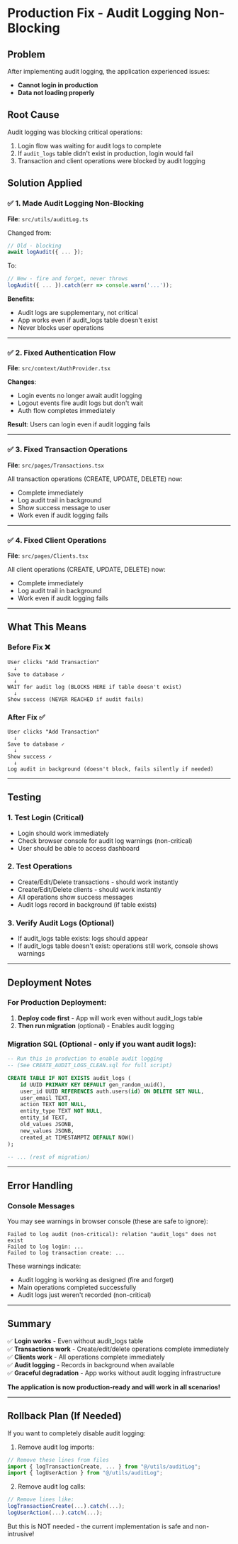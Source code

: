 # Production Fix - Audit Logging Non-Blocking

## Problem
After implementing audit logging, the application experienced issues:
- **Cannot login in production**
- **Data not loading properly**

## Root Cause
Audit logging was blocking critical operations:
1. Login flow was waiting for audit logs to complete
2. If `audit_logs` table didn't exist in production, login would fail
3. Transaction and client operations were blocked by audit logging

## Solution Applied

### ✅ **1. Made Audit Logging Non-Blocking**

**File**: `src/utils/auditLog.ts`

Changed from:
```typescript
// Old - blocking
await logAudit({ ... });
```

To:
```typescript
// New - fire and forget, never throws
logAudit({ ... }).catch(err => console.warn('...'));
```

**Benefits**:
- Audit logs are supplementary, not critical
- App works even if audit_logs table doesn't exist
- Never blocks user operations

---

### ✅ **2. Fixed Authentication Flow**

**File**: `src/context/AuthProvider.tsx`

**Changes**:
- Login events no longer await audit logging
- Logout events fire audit logs but don't wait
- Auth flow completes immediately

**Result**: Users can login even if audit logging fails

---

### ✅ **3. Fixed Transaction Operations**

**File**: `src/pages/Transactions.tsx`

All transaction operations (CREATE, UPDATE, DELETE) now:
- Complete immediately
- Log audit trail in background
- Show success message to user
- Work even if audit logging fails

---

### ✅ **4. Fixed Client Operations**

**File**: `src/pages/Clients.tsx`

All client operations (CREATE, UPDATE, DELETE) now:
- Complete immediately
- Log audit trail in background
- Work even if audit logging fails

---

## What This Means

### **Before Fix** ❌
```
User clicks "Add Transaction"
  ↓
Save to database ✓
  ↓
WAIT for audit log (BLOCKS HERE if table doesn't exist)
  ↓
Show success (NEVER REACHED if audit fails)
```

### **After Fix** ✅
```
User clicks "Add Transaction"
  ↓
Save to database ✓
  ↓
Show success ✓
  ↓
Log audit in background (doesn't block, fails silently if needed)
```

---

## Testing

### **1. Test Login (Critical)**
- Login should work immediately
- Check browser console for audit log warnings (non-critical)
- User should be able to access dashboard

### **2. Test Operations**
- Create/Edit/Delete transactions - should work instantly
- Create/Edit/Delete clients - should work instantly
- All operations show success messages
- Audit logs record in background (if table exists)

### **3. Verify Audit Logs (Optional)**
- If audit_logs table exists: logs should appear
- If audit_logs table doesn't exist: operations still work, console shows warnings

---

## Deployment Notes

### **For Production Deployment:**

1. **Deploy code first** - App will work even without audit_logs table
2. **Then run migration** (optional) - Enables audit logging

### **Migration SQL** (Optional - only if you want audit logs):
```sql
-- Run this in production to enable audit logging
-- (See CREATE_AUDIT_LOGS_CLEAN.sql for full script)

CREATE TABLE IF NOT EXISTS audit_logs (
    id UUID PRIMARY KEY DEFAULT gen_random_uuid(),
    user_id UUID REFERENCES auth.users(id) ON DELETE SET NULL,
    user_email TEXT,
    action TEXT NOT NULL,
    entity_type TEXT NOT NULL,
    entity_id TEXT,
    old_values JSONB,
    new_values JSONB,
    created_at TIMESTAMPTZ DEFAULT NOW()
);

-- ... (rest of migration)
```

---

## Error Handling

### **Console Messages**
You may see warnings in browser console (these are safe to ignore):
```
Failed to log audit (non-critical): relation "audit_logs" does not exist
Failed to log login: ...
Failed to log transaction create: ...
```

These warnings indicate:
- Audit logging is working as designed (fire and forget)
- Main operations completed successfully
- Audit logs just weren't recorded (non-critical)

---

## Summary

✅ **Login works** - Even without audit_logs table  
✅ **Transactions work** - Create/edit/delete operations complete immediately  
✅ **Clients work** - All operations complete immediately  
✅ **Audit logging** - Records in background when available  
✅ **Graceful degradation** - App works without audit logging infrastructure  

**The application is now production-ready and will work in all scenarios!**

---

## Rollback Plan (If Needed)

If you want to completely disable audit logging:

1. Remove audit log imports:
```typescript
// Remove these lines from files
import { logTransactionCreate, ... } from "@/utils/auditLog";
import { logUserAction } from "@/utils/auditLog";
```

2. Remove audit log calls:
```typescript
// Remove lines like:
logTransactionCreate(...).catch(...);
logUserAction(...).catch(...);
```

But this is NOT needed - the current implementation is safe and non-intrusive!
